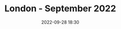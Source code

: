 ---
templateKey: 'event-page'
eventId: 92f97e8d-daee-4d04-a1d9-adeb3a369e68
title: London - September 2022
sup: Join us for the next Sitecore Technical User Group meetup of 2022 in London. As Sitecore embarks on a transformation journey towards composable DXP, listen to experts as they talk about the latest and greatest in the world of Sitecore. Meet Sitecore enthusiasts and network over food and drinks at the Traitors Gate, Tower Hill. 
date: 2022-09-28 18:30
dateConfirmed: true
showOnlineRsvp: false
sponsors: Assurex
venue:
  name: The Traitors Gate 
  address: 14 Trinity Square, Tower Hill, London, EC3N 4AA
  position: 
  details:
agenda:
  - agenda-item:
    time: "18:30"
    value: Arrival, drinks and networking
  - agenda-item:
    time: "TBD"
    value: Talks are yet to be scheduled. Please contact us if you are interested in presenting.
  - agenda-item:
    time: "21:00"
    value: Close
meta:
  metaTitle: Sitecore User Group - London September 2022  
  metaDescription: Join us for the London Sitecore Technical User Group meetup of September 2022 
  metaKeywords: sitecore, user group, london, code
---